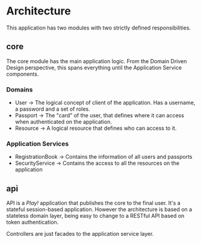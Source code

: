 Architecture
====================

This application has two modules with two strictly defined responsibilities.
  
core
-----

The core module has the main application logic. From the Domain Driven Design perspective, this spans everything until
the Application Service components.

### Domains

* User -> The logical concept of client of the application. Has a username, a password and a set of roles.
* Passport -> The "card" of the user, that defines where it can access when authenticated on the application.
* Resource -> A logical resource that defines who can access to it.

### Application Services

* RegistrationBook -> Contains the information of all users and passports
* SecurityService -> Contains the access to all the resources on the application

api
----

API is a _Play!_ application that publishes the core to the final user. It's a stateful session-based application. However
the architecture is based on a stateless domain layer, being easy to change to a RESTful API based on token authentication.

Controllers are just facades to the application service layer.
